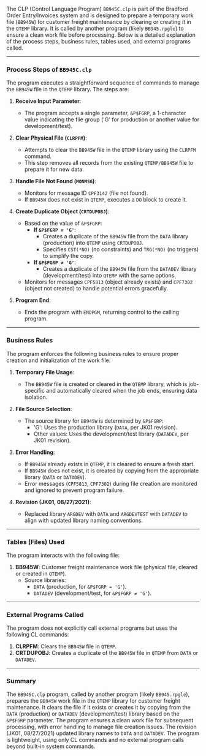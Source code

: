 The CLP (Control Language Program) `BB945C.clp` is part of the Bradford Order Entry/Invoices system and is designed to prepare a temporary work file (`BB945W`) for customer freight maintenance by clearing or creating it in the `QTEMP` library. It is called by another program (likely `BB945.rpgle`) to ensure a clean work file before processing. Below is a detailed explanation of the process steps, business rules, tables used, and external programs called.

---

### Process Steps of `BB945C.clp`

The program executes a straightforward sequence of commands to manage the `BB945W` file in the `QTEMP` library. The steps are:

1. **Receive Input Parameter**:
   - The program accepts a single parameter, `&P$FGRP`, a 1-character value indicating the file group ('G' for production or another value for development/test).

2. **Clear Physical File (`CLRPFM`)**:
   - Attempts to clear the `BB945W` file in the `QTEMP` library using the `CLRPFM` command.
   - This step removes all records from the existing `QTEMP/BB945W` file to prepare it for new data.

3. **Handle File Not Found (`MONMSG`)**:
   - Monitors for message ID `CPF3142` (file not found).
   - If `BB945W` does not exist in `QTEMP`, executes a `DO` block to create it.

4. **Create Duplicate Object (`CRTDUPOBJ`)**:
   - Based on the value of `&P$FGRP`:
     - **If `&P$FGRP = 'G'`**:
       - Creates a duplicate of the `BB945W` file from the `DATA` library (production) into `QTEMP` using `CRTDUPOBJ`.
       - Specifies `CST(*NO)` (no constraints) and `TRG(*NO)` (no triggers) to simplify the copy.
     - **If `&P$FGRP ≠ 'G'`**:
       - Creates a duplicate of the `BB945W` file from the `DATADEV` library (development/test) into `QTEMP` with the same options.
   - Monitors for messages `CPF5813` (object already exists) and `CPF7302` (object not created) to handle potential errors gracefully.

5. **Program End**:
   - Ends the program with `ENDPGM`, returning control to the calling program.

---

### Business Rules

The program enforces the following business rules to ensure proper creation and initialization of the work file:
1. **Temporary File Usage**:
   - The `BB945W` file is created or cleared in the `QTEMP` library, which is job-specific and automatically cleared when the job ends, ensuring data isolation.

2. **File Source Selection**:
   - The source library for `BB945W` is determined by `&P$FGRP`:
     - 'G': Uses the production library (`DATA`, per JK01 revision).
     - Other values: Uses the development/test library (`DATADEV`, per JK01 revision).

3. **Error Handling**:
   - If `BB945W` already exists in `QTEMP`, it is cleared to ensure a fresh start.
   - If `BB945W` does not exist, it is created by copying from the appropriate library (`DATA` or `DATADEV`).
   - Error messages (`CPF5813`, `CPF7302`) during file creation are monitored and ignored to prevent program failure.

4. **Revision (JK01, 08/27/2021)**:
   - Replaced library `ARGDEV` with `DATA` and `ARGDEVTEST` with `DATADEV` to align with updated library naming conventions.

---

### Tables (Files) Used

The program interacts with the following file:
1. **BB945W**: Customer freight maintenance work file (physical file, cleared or created in `QTEMP`).
   - Source libraries:
     - `DATA` (production, for `&P$FGRP = 'G'`).
     - `DATADEV` (development/test, for `&P$FGRP ≠ 'G'`).

---

### External Programs Called

The program does not explicitly call external programs but uses the following CL commands:
1. **CLRPFM**: Clears the `BB945W` file in `QTEMP`.
2. **CRTDUPOBJ**: Creates a duplicate of the `BB945W` file in `QTEMP` from `DATA` or `DATADEV`.

---

### Summary

The `BB945C.clp` program, called by another program (likely `BB945.rpgle`), prepares the `BB945W` work file in the `QTEMP` library for customer freight maintenance. It clears the file if it exists or creates it by copying from the `DATA` (production) or `DATADEV` (development/test) library based on the `&P$FGRP` parameter. The program ensures a clean work file for subsequent processing, with error handling to manage file creation issues. The revision (JK01, 08/27/2021) updated library names to `DATA` and `DATADEV`. The program is lightweight, using only CL commands and no external program calls beyond built-in system commands.